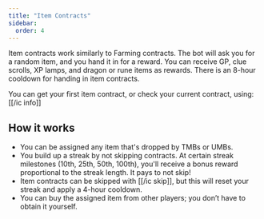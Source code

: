 ```yaml
---
title: "Item Contracts"
sidebar:
  order: 4
---
```


Item contracts work similarly to Farming contracts. The bot will ask you for a random item, and you hand it in for a reward. You can receive GP, clue scrolls, XP lamps, and dragon or rune items as rewards. There is an 8-hour cooldown for handing in item contracts.

You can get your first item contract, or check your current contract, using: [[/ic info]]

## How it works

- You can be assigned any item that's dropped by TMBs or UMBs.
- You build up a streak by not skipping contracts. At certain streak milestones (10th, 25th, 50th, 100th), you'll receive a bonus reward proportional to the streak length. It pays to not skip!
- Item contracts can be skipped with [[/ic skip]], but this will reset your streak and apply a 4-hour cooldown.
- You can buy the assigned item from other players; you don’t have to obtain it yourself.
